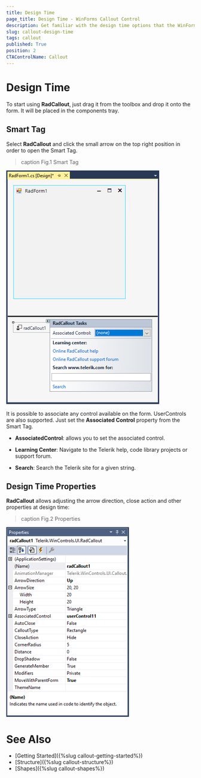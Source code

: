 ```yaml
---
title: Design Time
page_title: Design Time - WinForms Callout Control
description: Get familiar with the design time options that the WinForms Callout offers.   
slug: callout-design-time
tags: callout
published: True
position: 2 
CTAControlName: Callout
---
```


# Design Time 

To start using **RadCallout**, just drag it from the toolbox and drop it onto the form. It will be placed in the components tray.
 
## Smart Tag

Select **RadCallout** and click the small arrow on the top right position in order to open the Smart Tag.

>caption Fig.1 Smart Tag

![winforms/callout-design-time 001](images/callout-design-time001.png) 

It is possible to associate any control available on the form. UserControls are also supported. Just set the **Associated Control** property from the Smart Tag.

* **AssociatedControl**: allows you to set the associated control.

* **Learning Center**: Navigate to the Telerik help, code library projects or support forum.

* **Search**: Search the Telerik site for a given string.

## Design Time Properties

**RadCallout** allows adjusting the arrow direction, close action and other properties at design time:
 
>caption Fig.2 Properties

![winforms/callout-design-time 002](images/callout-design-time002.png) 

# See Also

* [Getting Started]({%slug callout-getting-started%})
* [Structure]({%slug callout-structure%}) 
* [Shapes]({%slug callout-shapes%}) 
 
        
